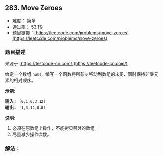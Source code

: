 ## 283. Move Zeroes

- 难度： 简单
- 通过率： 53.1%
- 题目链接：[https://leetcode.com/problems/move-zeroes](https://leetcode.com/problems/move-zeroes)


### 题目描述

来源于 [https://leetcode-cn.com/](https://leetcode-cn.com/)

<p>给定一个数组 <code>nums</code>，编写一个函数将所有 <code>0</code> 移动到数组的末尾，同时保持非零元素的相对顺序。</p>

<p><strong>示例:</strong></p>

<pre><strong>输入:</strong> <code>[0,1,0,3,12]</code>
<strong>输出:</strong> <code>[1,3,12,0,0]</code></pre>

<p><strong>说明</strong>:</p>

<ol>
	<li>必须在原数组上操作，不能拷贝额外的数组。</li>
	<li>尽量减少操作次数。</li>
</ol>


### 解法：